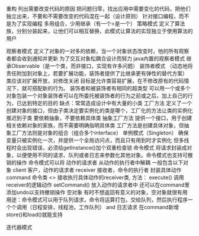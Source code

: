 重构
    列出需要改变代码的原因
    把问题归零，找出应用中需要变化的代码，把他们独立出来，不要和不需要改变的代码混在一起（设计原则）
    针对接口编程，而不是为了实现编程
    多用组合，少用继承（有一个>是一个）
策略模式
    定义了算法族，分别分装起来，让他们可以相互替换，此模式让算法的实现独立于使用算法的用户
    
观察者模式
    定义了对象的一对多的依赖，当一个对象状态改变时，他的所有观察者都会收到通知并更新
    为了交互对象松耦合设计而努力
    java内置的观察者模式  继承Observable（是一个类，而非接口，实现有许多问题）
装饰者模式 （动态地将责任附加到对象上，若要扩展功能，装饰者提供了比继承更有弹性的替代方案）
    类应该对扩展开放，对修改关闭
    目标是允许类容易扩展，在不修改原有的代码情况下，就可搭配新的行为。
    装饰者和被装饰者有相同的超类型
    可以用一个或多个对象包装一个对象装饰者可以在所委托被装饰者的行为之前或之后，加上自己的行为，已达到特定的目的
    缺点：常常造成设计中有大量的小类
工厂方法
    定义了一个创建对象的接口，但由子类决定要实例化的类是哪个，工厂化的方法让类的实例化推迟到子类
    要依赖抽象，不要依赖具体类
抽象工厂方法
    提供一个接口，用于创建相关依赖对象的家族，而不需要明确指明具体类
    工厂方法是创建具体对象，但抽象工厂方法则是对象的组合（组合多个interface）
单例模式（Singleton）
    确保变量只被实例化一次，并提供一个全局访问点，而且只有用到时才实例化
    但多线程时会出现错误，必须给getInstance()加个双重检查锁
命令模式  将请求封装成对象，以便使用不同的请求、队列或者日志来参数化其他对象。命令模式也支持可撤销的操作
    命令模式可以将 动作的请求者 从动作的执行者中解耦
    一般包含以下对象
      client  客户，动作的请求者
      receiver 接收者，命令的执行者   封装具体动作
      command  命令类 <<interface>> 接收执行具体动作的receiver类, 方法： execute()  调用receiver的逻辑动作
      setCommand()  放入动作的请求者中
    还可以在command里添加undo以支持撤销操作
    空对象  有时不想返回有意义的对象，空对象就很有用
    用途：命令模式可以用于队列请求，命令将运算打包，交给队列，然后执行程序一个个调用（日程安排，线程池，工作队列）
              and 日志请求  在command新增store()和load()就能支持
              
迭代器模式
    
